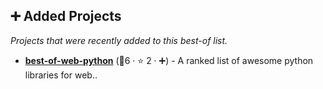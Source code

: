 ## ➕ Added Projects

_Projects that were recently added to this best-of list._

- <b><a href="https://github.com/ml-tooling/best-of-web-python">best-of-web-python</a></b> (🥇6 ·  ⭐ 2 · ➕) - A ranked list of awesome python libraries for web.. <code><img src="https://www.python.org/static/favicon.ico" style="display:inline;" width="13" height="13"></code>

